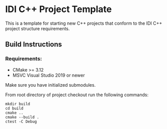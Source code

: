 # IDI C++ Project Template

This is a template for starting new C++ projects that conform to the IDI C++ project structure requirements.

## Build Instructions

### Requirements:
* CMake >= 3.12
* MSVC Visual Studio 2019 or newer

Make sure you have initialized submodules.

From root directory of project checkout run the following commands:
```
mkdir build
cd build
cmake ..
cmake --build .
ctest -C Debug
```